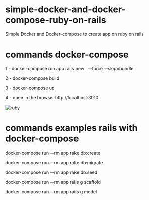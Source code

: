 # simple-docker-and-docker-compose-ruby-on-rails
Simple Docker and Docker-compose to create app on ruby on rails

# commands docker-compose

1 - docker-compose run app rails new . --force --skip=bundle

2 - docker-compose build

3 - docker-compose up

4 - open in the browser http://localhost:3010

![ruby](https://user-images.githubusercontent.com/25492122/57527686-b37fb580-7306-11e9-91bb-21545f003200.png)

# commands examples rails with docker-compose

docker-compose run --rm app rake db:create

docker-compose run --rm app rake db:migrate

docker-compose run --rm app rake db:seed

docker-compose run --rm app rails g scaffold

docker-compose run --rm app rails g model
